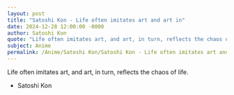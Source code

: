 ```yaml
---
layout: post
title: "Satoshi Kon - Life often imitates art and art in"
date: 2024-12-28 12:00:00 -0000
author: Satoshi Kon
quote: "Life often imitates art, and art, in turn, reflects the chaos of life."
subject: Anime
permalink: /Anime/Satoshi Kon/Satoshi Kon - Life often imitates art and art in
---
```


Life often imitates art, and art, in turn, reflects the chaos of life.

- Satoshi Kon
